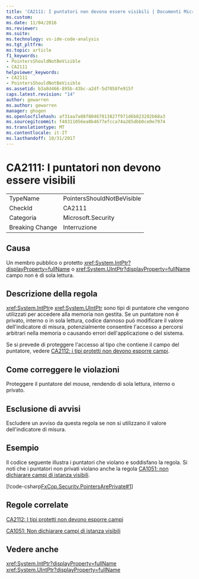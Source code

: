 ```yaml
---
title: 'CA2111: I puntatori non devono essere visibili | Documenti Microsoft'
ms.custom: 
ms.date: 11/04/2016
ms.reviewer: 
ms.suite: 
ms.technology: vs-ide-code-analysis
ms.tgt_pltfrm: 
ms.topic: article
f1_keywords:
- PointersShouldNotBeVisible
- CA2111
helpviewer_keywords:
- CA2111
- PointersShouldNotBeVisible
ms.assetid: b3a8d466-895b-43bc-a2df-5d7058fe915f
caps.latest.revision: "14"
author: gewarren
ms.author: gewarren
manager: ghogen
ms.openlocfilehash: af31aa7a08f80467013827f971d6b823202b68a3
ms.sourcegitcommit: f40311056ea0b4677efcca74a285dbb0ce0e7974
ms.translationtype: MT
ms.contentlocale: it-IT
ms.lasthandoff: 10/31/2017
---
```

# <a name="ca2111-pointers-should-not-be-visible"></a>CA2111: I puntatori non devono essere visibili
|||  
|-|-|  
|TypeName|PointersShouldNotBeVisible|  
|CheckId|CA2111|  
|Categoria|Microsoft.Security|  
|Breaking Change|Interruzione|  
  
## <a name="cause"></a>Causa  
 Un membro pubblico o protetto <xref:System.IntPtr?displayProperty=fullName> o <xref:System.UIntPtr?displayProperty=fullName> campo non è di sola lettura.  
  
## <a name="rule-description"></a>Descrizione della regola  
 <xref:System.IntPtr>e <xref:System.UIntPtr> sono tipi di puntatore che vengono utilizzati per accedere alla memoria non gestita. Se un puntatore non è privato, interno o in sola lettura, codice dannoso può modificare il valore dell'indicatore di misura, potenzialmente consentire l'accesso a percorsi arbitrari nella memoria o causando errori dell'applicazione o del sistema.  
  
 Se si prevede di proteggere l'accesso al tipo che contiene il campo del puntatore, vedere [CA2112: i tipi protetti non devono esporre campi](../code-quality/ca2112-secured-types-should-not-expose-fields.md).  
  
## <a name="how-to-fix-violations"></a>Come correggere le violazioni  
 Proteggere il puntatore del mouse, rendendo di sola lettura, interno o privato.  
  
## <a name="when-to-suppress-warnings"></a>Esclusione di avvisi  
 Escludere un avviso da questa regola se non si utilizzano il valore dell'indicatore di misura.  
  
## <a name="example"></a>Esempio  
 Il codice seguente illustra i puntatori che violano e soddisfano la regola. Si noti che i puntatori non privati violano anche la regola [CA1051: non dichiarare campi di istanza visibili](../code-quality/ca1051-do-not-declare-visible-instance-fields.md).  
  
 [!code-csharp[FxCop.Security.PointersArePrivate#1](../code-quality/codesnippet/CSharp/ca2111-pointers-should-not-be-visible_1.cs)]  
  
## <a name="related-rules"></a>Regole correlate  
 [CA2112: I tipi protetti non devono esporre campi](../code-quality/ca2112-secured-types-should-not-expose-fields.md)  
  
 [CA1051: Non dichiarare campi di istanza visibili](../code-quality/ca1051-do-not-declare-visible-instance-fields.md)  
  
## <a name="see-also"></a>Vedere anche  
 <xref:System.IntPtr?displayProperty=fullName>   
 <xref:System.UIntPtr?displayProperty=fullName>